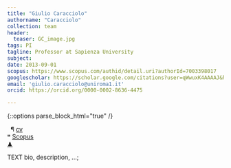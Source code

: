```yaml
---
title: "Giulio Caracciolo"
authorname: "Caracciolo"
collection: team
header: 
  teaser: GC_image.jpg
tags: PI
tagline: Professor at Sapienza University
subject: 
date: 2013-09-01
scopus: https://www.scopus.com/authid/detail.uri?authorId=7003398017
googlescholar: https://scholar.google.com/citations?user=qWwuxK4AAAAJ&hl=it&oi=ao
email: 'giulio.caracciolo@uniroma1.it'
orcid: https://orcid.org/0000-0002-8636-4475

---
```


{::options parse_block_html="true" /}

&nbsp;   &#182; [cv](https://lucadigiacomo51.github.io/nano_test_01.github.io/files/CV_EN_Caracciolo.pdf)<br>
   &#10077; [Scopus](https://www.scopus.com/authid/detail.uri?authorId=7003398017)<br>
   [&#x265F;](https://lichess.org/@/Ivanchliuk)<br>

<p align= "justify">

TEXT bio, description, ...;
